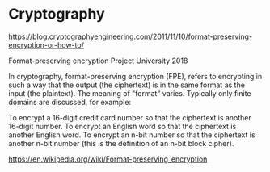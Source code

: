 # Cryptography

https://blog.cryptographyengineering.com/2011/11/10/format-preserving-encryption-or-how-to/

Format-preserving encryption Project University 2018

In cryptography, format-preserving encryption (FPE), refers to encrypting in such a way that the output (the ciphertext) is in the same format as the input (the plaintext). The meaning of "format" varies. Typically only finite domains are discussed, for example:

To encrypt a 16-digit credit card number so that the ciphertext is another 16-digit number.
To encrypt an English word so that the ciphertext is another English word.
To encrypt an n-bit number so that the ciphertext is another n-bit number (this is the definition of an n-bit block cipher).

https://en.wikipedia.org/wiki/Format-preserving_encryption
